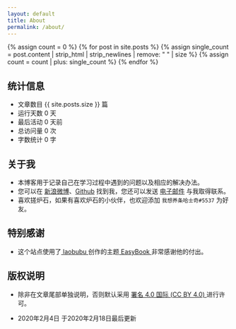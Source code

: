 ```yaml
---
layout: default
title: About
permalink: /about/
---
```


{% assign count = 0 %}
{% for post in site.posts %}
    {% assign single_count = post.content | strip_html | strip_newlines | remove: " " | size %}
    {% assign count = count | plus: single_count %}
{% endfor %}

## 统计信息

- 文章数目 <span class="color_ff0b5">{{ site.posts.size }}</span> 篇
- 运行天数 <span id="htmer_time" class="color_ff0b5">0</span> 天
- 最后活动 <span id="activity_time" data-year="{{ site.posts[0].date| slice: 0,4 }}" data-month="{{ site.posts[0].date| slice: 5,2 }}" data-day="{{ site.posts[0].date| slice: 8,2 }}" class="color_ff0b5">0</span> 天前
- 总访问量 <span id="busuanzi_value_site_pv" class="color_ff0b5">0</span> 次
- 字数统计 <span class="color_ff0b5" id="words">0</span> 字

## 关于我

- 本博客用于记录自己在学习过程中遇到的问题以及相应的解决办法。
- 您可以在 <a href="https://www.weibo.com/u/6087295124" target="_blank">新浪微博<i class="icon-link1"></i></a>、<a href="https://github.com/myhusky" target="_blank">Github<i class="icon-link1"></i></a> 找到我，您还可以发送 [电子邮件<i class="icon-link1"></i>](mailto:MyHasky@hotmail.com) 与我取得联系。
- 喜欢搓炉石，如果有喜欢炉石的小伙伴，也欢迎添加 `我想养条哈士奇#5537` 为好友。

## 特别感谢

- 这个站点使用了<a href="http://laobubu.net" target="_blank"> laobubu<i class="icon-link1"></i> </a>创作的主题<a href="https://github.com/laobubu/jekyll-theme-EasyBook" target="_blank"> EasyBook<i class="icon-link1"></i> </a>非常感谢他的付出。

## 版权说明

- 除非在文章尾部单独说明，否则默认采用 <a href="https://creativecommons.org/licenses/by/4.0/deed.zh" target="_blank">署名 4.0 国际 (CC BY 4.0) </a>进行许可。
 
- 2020年2月4日 于2020年2月18日最后更新

<script type="text/javascript">
    window.onload=function(){
        // setTime()
        setATime(2020, 2-1, 1, "htmer_time")

        var activity_date_item = document.getElementById("activity_time")
        var year = activity_date_item.getAttribute("data-year")
        var month = activity_date_item.getAttribute("data-month")
        var day = activity_date_item.getAttribute("data-day")
        
        setATime(year, month-1, day, "activity_time")
    }
        //数字自增到某一值动画参数（目标元素,自定义配置）
    function NumAutoPlusAnimation(targetEle, options) {

        /*可以自己改造下传入的参数，按照自己的需求和喜好封装该函数*/
        //不传配置就把它绑定在相应html元素的data-xxxx属性上吧
        options = options || {};

        var $this = document.getElementById(targetEle),
            time = options.time || $this.data('time'), //总时间--毫秒为单位
            finalNum = options.num || $this.data('value'), //要显示的真实数值
            regulator = options.regulator || 100, //调速器，改变regulator的数值可以调节数字改变的速度

            step = finalNum / (time / regulator),/*每30ms增加的数值--*/
            count = 0, //计数器
            initial = 0;

        var timer = setInterval(function() {

            count = count + step;

            if(count >= finalNum) {
                clearInterval(timer);
                count = finalNum;
            }
            //t未发生改变的话就直接返回
            //避免调用text函数，提高DOM性能
            var t = Math.floor(count);
            if(t == initial) return;

            initial = t;

            $this.innerHTML = initial;
        }, 30);
    }
    var count = {{ count }} - {{ count }}*0.12
    NumAutoPlusAnimation("words", {
        time: 1800,
        num: count,
        regulator: 50
    })
</script>